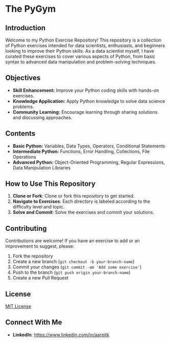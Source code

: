 # The PyGym

## Introduction
Welcome to my Python Exercise Repository! This repository is a collection of Python exercises intended for data scientists, enthusiasts, and beginners looking to improve their Python skills. As a data scientist myself, I have curated these exercises to cover various aspects of Python, from basic syntax to advanced data manipulation and problem-solving techniques.

## Objectives
- **Skill Enhancement:** Improve your Python coding skills with hands-on exercises.
- **Knowledge Application:** Apply Python knowledge to solve data science problems.
- **Community Learning:** Encourage learning through sharing solutions and discussing approaches.

## Contents
- **Basic Python:** Variables, Data Types, Operators, Conditional Statements
- **Intermediate Python:** Functions, Error Handling, Collections, File Operations
- **Advanced Python:** Object-Oriented Programming, Regular Expressions, Data Manipulation Libraries

## How to Use This Repository
1. **Clone or Fork**: Clone or fork this repository to get started.
2. **Navigate to Exercises**: Each directory is labeled according to the difficulty level and topic.
3. **Solve and Commit**: Solve the exercises and commit your solutions.

## Contributing
Contributions are welcome! If you have an exercise to add or an improvement to suggest, please:
1. Fork the repository
2. Create a new branch (`git checkout -b your-branch-name`)
3. Commit your changes (`git commit -am 'Add some exercise'`)
4. Push to the branch (`git push origin your-branch-name`)
5. Create a new Pull Request

## License
[MIT License](LICENSE.txt)

## Connect With Me
- **LinkedIn**: https://www.linkedin.com/in/aarpitk


